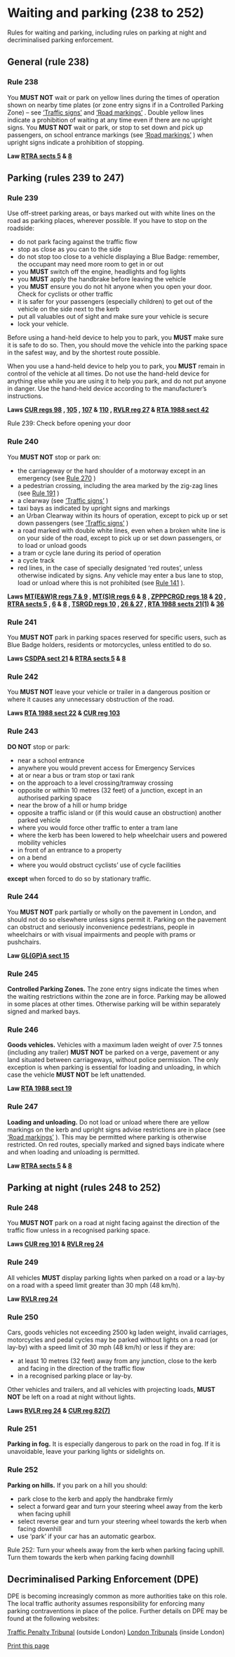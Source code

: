 
# Waiting and parking (238 to 252)

Rules for waiting and parking, including rules on parking at night and decriminalised parking enforcement.

## General (rule 238)

### Rule 238

You **MUST NOT** wait or park on yellow lines during the times of operation shown on nearby time plates (or zone entry signs if in a Controlled Parking Zone) – see [‘Traffic signs’](traffic-signs.html) and [‘Road markings’](road-markings.html) . Double yellow lines indicate a prohibition of waiting at any time even if there are no upright signs. You **MUST NOT** wait or park, or stop to set down and pick up passengers, on school entrance markings (see [‘Road markings’](road-markings.html) ) when upright signs indicate a prohibition of stopping.

**Law [RTRA sects 5](http://www.legislation.gov.uk/ukpga/1984/27/section/5) & [8](http://www.legislation.gov.uk/ukpga/1984/27/section/8)**

## Parking (rules 239 to 247)

### Rule 239

Use off-street parking areas, or bays marked out with white lines on the road as parking places, wherever possible. If you have to stop on the roadside:

 * do not park facing against the traffic flow
 * stop as close as you can to the side
 * do not stop too close to a vehicle displaying a Blue Badge: remember, the occupant may need more room to get in or out
 * you **MUST** switch off the engine, headlights and fog lights
 * you **MUST** apply the handbrake before leaving the vehicle
 * you **MUST** ensure you do not hit anyone when you open your door. Check for cyclists or other traffic
 * it is safer for your passengers (especially children) to get out of the vehicle on the side next to the kerb
 * put all valuables out of sight and make sure your vehicle is secure
 * lock your vehicle.

Before using a hand-held device to help you to park, you **MUST** make sure it is safe to do so. Then, you should move the vehicle into the parking space in the safest way, and by the shortest route possible.

When you use a hand-held device to help you to park, you **MUST** remain in control of the vehicle at all times. Do not use the hand-held device for anything else while you are using it to help you park, and do not put anyone in danger. Use the hand-held device according to the manufacturer’s instructions.

**Laws [CUR regs 98](http://www.legislation.gov.uk/uksi/1986/1078/regulation/98/made) , [105](http://www.legislation.gov.uk/uksi/1986/1078/regulation/105/made) , [107](http://www.legislation.gov.uk/uksi/1986/1078/regulation/107/made) & [110](http://www.legislation.gov.uk/uksi/2018/592/regulation/2/made#f00003) , [RVLR reg 27](http://www.legislation.gov.uk/uksi/1989/1796/regulation/27/made) & [RTA 1988 sect 42](http://www.legislation.gov.uk/ukpga/1988/52/section/42)**

 Rule 239: Check before opening your door 
### Rule 240

You **MUST NOT** stop or park on:

 * the carriageway or the hard shoulder of a motorway except in an emergency (see [Rule 270](motorways-253-to-273.html#rule270) )
 * a pedestrian crossing, including the area marked by the zig-zag lines (see [Rule 191](using-the-road-159-to-203.html#rule191) )
 * a clearway (see [‘Traffic signs’](traffic-signs.html) )
 * taxi bays as indicated by upright signs and markings
 * an Urban Clearway within its hours of operation, except to pick up or set down passengers (see [‘Traffic signs’](traffic-signs.html) )
 * a road marked with double white lines, even when a broken white line is on your side of the road, except to pick up or set down passengers, or to load or unload goods
 * a tram or cycle lane during its period of operation
 * a cycle track
 * red lines, in the case of specially designated ‘red routes’, unless otherwise indicated by signs. Any vehicle may enter a bus lane to stop, load or unload where this is not prohibited (see [Rule 141](general-rules-techniques-and-advice-for-all-drivers-and-riders-103-to-158.html#rule141) ).

**Laws [MT(E&W)R regs 7 & 9](http://www.legislation.gov.uk/uksi/1982/1163/contents/made) , [MT(S)R regs 6](http://www.legislation.gov.uk/uksi/1995/2507/regulation/6/made) & [8](http://www.legislation.gov.uk/uksi/1995/2507/regulation/8/made) , [ZPPPCRGD regs 18](http://www.legislation.gov.uk/uksi/1997/2400/regulation/18/made) & [20](http://www.legislation.gov.uk/uksi/1997/2400/regulation/20/made) , [RTRA sects 5](http://www.legislation.gov.uk/ukpga/1984/27/section/5) , [6](http://www.legislation.gov.uk/ukpga/1984/27/section/6) & [8](http://www.legislation.gov.uk/ukpga/1984/27/section/8) , [TSRGD regs 10](http://www.legislation.gov.uk/uksi/2002/3113/regulation/10/made) , [26 & 27](http://www.legislation.gov.uk/uksi/2002/3113/part/I/crossheading/road-markings/made) , [RTA 1988 sects 21(1)](http://www.legislation.gov.uk/ukpga/1988/52/section/21) & [36](http://www.legislation.gov.uk/ukpga/1988/52/section/36)**

### Rule 241

You **MUST NOT** park in parking spaces reserved for specific users, such as Blue Badge holders, residents or motorcycles, unless entitled to do so.

**Laws [CSDPA sect 21](http://www.legislation.gov.uk/ukpga/1970/44/section/21) & [RTRA sects 5](http://www.legislation.gov.uk/ukpga/1984/27/section/5) & [8](http://www.legislation.gov.uk/ukpga/1984/27/section/8)**

### Rule 242

You **MUST NOT** leave your vehicle or trailer in a dangerous position or where it causes any unnecessary obstruction of the road.

**Laws [RTA 1988 sect 22](http://www.legislation.gov.uk/ukpga/1988/52/section/22) & [CUR reg 103](http://www.legislation.gov.uk/uksi/1986/1078/regulation/103/made)**

### Rule 243

**DO NOT** stop or park:

 * near a school entrance
 * anywhere you would prevent access for Emergency Services
 * at or near a bus or tram stop or taxi rank
 * on the approach to a level crossing/tramway crossing
 * opposite or within 10 metres (32 feet) of a junction, except in an authorised parking space
 * near the brow of a hill or hump bridge
 * opposite a traffic island or (if this would cause an obstruction) another parked vehicle
 * where you would force other traffic to enter a tram lane
 * where the kerb has been lowered to help wheelchair users and powered mobility vehicles
 * in front of an entrance to a property
 * on a bend
 * where you would obstruct cyclists’ use of cycle facilities

**except** when forced to do so by stationary traffic.

### Rule 244

You **MUST NOT** park partially or wholly on the pavement in London, and should not do so elsewhere unless signs permit it. Parking on the pavement can obstruct and seriously inconvenience pedestrians, people in wheelchairs or with visual impairments and people with prams or pushchairs.

**Law [GL(GP)A sect 15](http://www.legislation.gov.uk/ukla/1974/24/section/15)**

### Rule 245

**Controlled Parking Zones.** The zone entry signs indicate the times when the waiting restrictions within the zone are in force. Parking may be allowed in some places at other times. Otherwise parking will be within separately signed and marked bays.

### Rule 246

**Goods vehicles.** Vehicles with a maximum laden weight of over 7.5 tonnes (including any trailer) **MUST NOT** be parked on a verge, pavement or any land situated between carriageways, without police permission. The only exception is when parking is essential for loading and unloading, in which case the vehicle **MUST NOT** be left unattended.

**Law [RTA 1988 sect 19](http://www.legislation.gov.uk/ukpga/1988/52/section/19)**

### Rule 247

**Loading and unloading.** Do not load or unload where there are yellow markings on the kerb and upright signs advise restrictions are in place (see [‘Road markings’](road-markings.html) ). This may be permitted where parking is otherwise restricted. On red routes, specially marked and signed bays indicate where and when loading and unloading is permitted.

**Law [RTRA sects 5](http://www.legislation.gov.uk/ukpga/1984/27/section/5) & [8](http://www.legislation.gov.uk/ukpga/1984/27/section/8)**

## Parking at night (rules 248 to 252)

### Rule 248

You **MUST NOT** park on a road at night facing against the direction of the traffic flow unless in a recognised parking space.

**Laws [CUR reg 101](http://www.legislation.gov.uk/uksi/1986/1078/regulation/101/made) & [RVLR reg 24](http://www.legislation.gov.uk/uksi/1989/1796/regulation/24/made)**

### Rule 249

All vehicles **MUST** display parking lights when parked on a road or a lay-by on a road with a speed limit greater than 30 mph (48 km/h).

**Law [RVLR reg 24](http://www.legislation.gov.uk/uksi/1989/1796/regulation/24/made)**

### Rule 250

Cars, goods vehicles not exceeding 2500 kg laden weight, invalid carriages, motorcycles and pedal cycles may be parked without lights on a road (or lay-by) with a speed limit of 30 mph (48 km/h) or less if they are:

 * at least 10 metres (32 feet) away from any junction, close to the kerb and facing in the direction of the traffic flow
 * in a recognised parking place or lay-by.

Other vehicles and trailers, and all vehicles with projecting loads, **MUST NOT** be left on a road at night without lights.

**Laws [RVLR reg 24](http://www.legislation.gov.uk/uksi/1989/1796/regulation/24/made) & [CUR reg 82(7)](http://www.legislation.gov.uk/uksi/1986/1078/regulation/82/made)**

### Rule 251

**Parking in fog.** It is especially dangerous to park on the road in fog. If it is unavoidable, leave your parking lights or sidelights on.

### Rule 252

**Parking on hills.** If you park on a hill you should:

 * park close to the kerb and apply the handbrake firmly
 * select a forward gear and turn your steering wheel away from the kerb when facing uphill
 * select reverse gear and turn your steering wheel towards the kerb when facing downhill
 * use ‘park’ if your car has an automatic gearbox.

 Rule 252: Turn your wheels away from the kerb when parking facing uphill. Turn them towards the kerb when parking facing downhill 
## Decriminalised Parking Enforcement (DPE)

DPE is becoming increasingly common as more authorities take on this role. The local traffic authority assumes responsibility for enforcing many parking contraventions in place of the police. Further details on DPE may be found at the following websites:

[Traffic Penalty Tribunal](http://www.trafficpenaltytribunal.gov.uk) (outside London) [London Tribunals](http://www.londontribunals.gov.uk) (inside London)

 [Print this page](waiting-and-parking-238-to-252.html#)